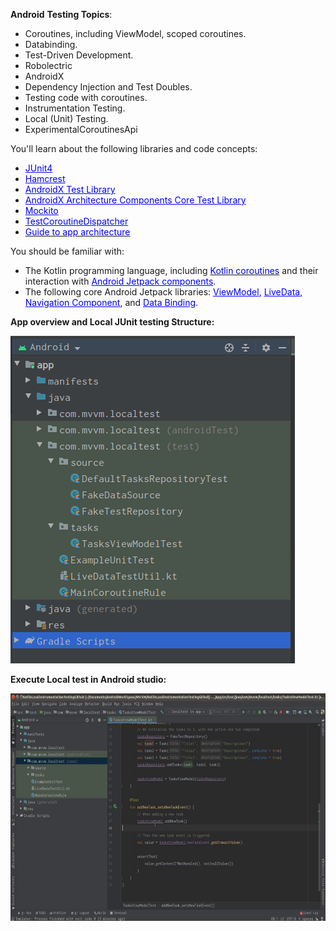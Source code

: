 <p><strong>Android</strong> <strong>Testing Topics</strong><span style="font-weight: 400;">:</span></p>
<ul>
<li style="font-weight: 400;"><span style="font-weight: 400;">Coroutines, including ViewModel, scoped coroutines.</span></li>
<li style="font-weight: 400;"><span style="font-weight: 400;">Databinding.</span></li>
<li style="font-weight: 400;"><span style="font-weight: 400;">Test-Driven Development.</span></li>
<li style="font-weight: 400;"><span style="font-weight: 400;">Robolectric</span></li>
<li style="font-weight: 400;"><span style="font-weight: 400;">AndroidX</span></li>
<li style="font-weight: 400;"><span style="font-weight: 400;">Dependency Injection and Test Doubles.</span></li>
<li style="font-weight: 400;"><span style="font-weight: 400;">Testing code with coroutines.</span></li>
<li style="font-weight: 400;">Instrumentation Testing.</li>
<li style="font-weight: 400;">Local (Unit) Testing.</li>
<li style="font-weight: 400;">ExperimentalCoroutinesApi</li>
</ul>
<p><span style="font-weight: 400;">You'll learn about the following libraries and code concepts:</span></p>
<ul>
<li style="font-weight: 400;"><span style="color: #0000ff;"><a style="color: #0000ff;" href="https://junit.org/junit4/"><span style="font-weight: 400;">JUnit4</span></a></span></li>
<li style="font-weight: 400;"><span style="color: #0000ff;"><a style="color: #0000ff;" href="http://hamcrest.org/"><span style="font-weight: 400;">Hamcrest</span></a></span></li>
<li style="font-weight: 400;"><span style="color: #0000ff;"><a style="color: #0000ff;" href="https://developer.android.com/training/testing/set-up-project"><span style="font-weight: 400;">AndroidX Test Library</span></a></span></li>
<li style="font-weight: 400;"><span style="color: #0000ff;"><a style="color: #0000ff;" href="https://developer.android.com/reference/android/arch/core/executor/testing/package-summary"><span style="font-weight: 400;">AndroidX Architecture Components Core Test Library</span></a></span></li>
<li style="font-weight: 400;"><span style="color: #0000ff;"><a style="color: #0000ff;" href="https://site.mockito.org/"><span style="font-weight: 400;">Mockito</span></a></span></li>
<li style="font-weight: 400;"><span style="color: #0000ff;"><a style="color: #0000ff;" href="https://kotlin.github.io/kotlinx.coroutines/kotlinx-coroutines-test/kotlinx.coroutines.test/-test-coroutine-dispatcher/"><span style="font-weight: 400;">TestCoroutineDispatcher</span></a></span></li>
<li style="font-weight: 400;"><span style="color: #0000ff;"><a href="https://developer.android.com/jetpack/docs/guide" target="_blank" rel="noopener"><span style="color: #0000ff;">Guide to app architecture</span></a></span></li>
</ul>
<p><span style="font-weight: 400;">You should be familiar with:</span></p>
<ul>
<li style="font-weight: 400;"><span style="font-weight: 400;">The Kotlin programming language, including </span><a href="https://developer.android.com/kotlin/coroutines"><span style="font-weight: 400;"><span style="color: #0000ff;">Kotlin coroutines</span></span></a> <span style="font-weight: 400;">and their interaction with </span><span style="color: #0000ff;"><a style="color: #0000ff;" href="https://developer.android.com/topic/libraries/architecture/coroutines"><span style="font-weight: 400;">Android Jetpack components</span></a><span style="font-weight: 400;">.</span></span></li>
<li style="font-weight: 400;">The following core Android Jetpack libraries: <span style="color: #0000ff;"><a style="color: #0000ff;" href="https://developer.android.com/topic/libraries/architecture/viewmodel">ViewModel</a>, <a style="color: #0000ff;" href="https://developer.android.com/topic/libraries/architecture/livedata">LiveData</a>, <a style="color: #0000ff;" href="https://developer.android.com/guide/navigation">Navigation Component</a>, </span>and <span style="color: #0000ff;"><a style="color: #0000ff;" href="https://developer.android.com/topic/libraries/data-binding">Data Binding</a>.</span></li>
</ul>


<p><strong>App overview and Local JUnit testing Structure:</strong></p>
<p><strong><img src="images/local_testing_structure.png" alt="" width="455" height="524" /></strong></p>


<p><strong>Execute Local test in Android studio:</strong></p>
<p><strong><img src="images/local_testing_output.gif" alt="" width="649" height="364" /></strong></p>
